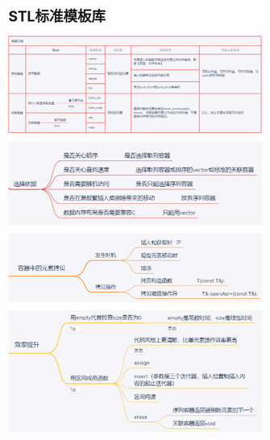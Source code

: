 # STL标准模板库

![](../../.gitbook/assets/image%20%288%29.png)

![](../../.gitbook/assets/image%20%2822%29.png)

![](../../.gitbook/assets/image%20%2821%29.png)

![](../../.gitbook/assets/image%20%2819%29.png)

